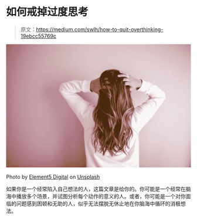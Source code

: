 # 如何戒掉过度思考

> 原文：<https://medium.com/swlh/how-to-quit-overthinking-19ebcc55769c>

![](img/85a47cbb242210359bbb0bbd56cec605.png)

Photo by [Element5 Digital](https://unsplash.com/@element5digital?utm_source=medium&utm_medium=referral) on [Unsplash](https://unsplash.com?utm_source=medium&utm_medium=referral)

如果你是一个经常陷入自己想法的人，这篇文章是给你的。你可能是一个经常在脑海中播放多个场景，并试图分析每个动作的意义的人。或者，你可能是一个对你面临的问题感到困顿和无助的人，似乎无法摆脱无休止地在你脑海中循环的消极想法。